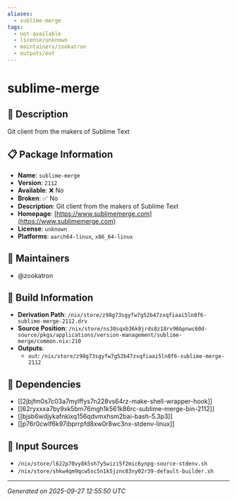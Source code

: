```yaml
---
aliases:
  - sublime-merge
tags:
  - not-available
  - license/unknown
  - maintainers/zookatron
  - outputs/out
---
```


# sublime-merge

## 📝 Description

Git client from the makers of Sublime Text

## 📋 Package Information

- **Name**: `sublime-merge`
- **Version**: `2112`
- **Available**: ❌ No
- **Broken**: ✅ No
- **Description**: Git client from the makers of Sublime Text
- **Homepage**: [https://www.sublimemerge.com](https://www.sublimemerge.com)
- **License**: `unknown`
- **Platforms**: `aarch64-linux`, `x86_64-linux`
## 👥 Maintainers

- @zookatron


## 🔧 Build Information

- **Derivation Path**: `/nix/store/z98g73sgyfw7g52b47zxqfiaai5ln8f6-sublime-merge-2112.drv`
- **Source Position**: `/nix/store/ns30sqxb36k8jrds8z18rv96bpnwc60d-source/pkgs/applications/version-management/sublime-merge/common.nix:210`
- **Outputs**:
  - `out`:  `/nix/store/z98g73sgyfw7g52b47zxqfiaai5ln8f6-sublime-merge-2112`

## 🔗 Dependencies

- [[2jbjfm0s7c03a7mylffys7n228vs64rz-make-shell-wrapper-hook]]
- [[62ryxxxa7by9xk5bm76mgh1k561k86rc-sublime-merge-bin-2112]]
- [[bjsb6wdjykafnkixq156qdvmxhsm2bai-bash-5.3p3]]
- [[p76r0cwlf6k97ibprrpfd8xw0r8wc3nx-stdenv-linux]]

## 📁 Input Sources

- `/nix/store/l622p70vy8k5sh7y5wizi5f2mic6ynpg-source-stdenv.sh`
- `/nix/store/shkw4qm9qcw5sc5n1k5jznc83ny02r39-default-builder.sh`

---
*Generated on 2025-09-27 12:55:50 UTC*
